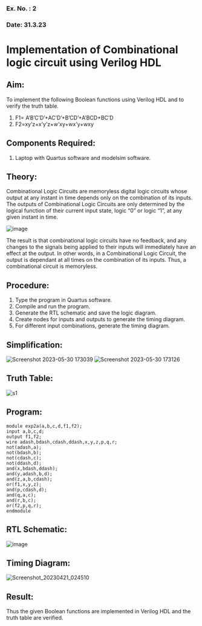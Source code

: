 ### Ex. No. : 2 
### Date: 31.3.23 
# Implementation of Combinational logic circuit using Verilog HDL
## Aim:
To implement the following Boolean functions using Verilog HDL and to verify the truth table.
1. F1= A’B’C’D’+AC’D’+B’CD’+A’BCD+BC’D
2. F2=xy’z+x’y’z+w’xy+wx’y+wxy

## Components Required:
1.	Laptop with Quartus software and modelsim software.

## Theory:
Combinational Logic Circuits are memoryless digital logic circuits whose output at any instant in time depends only on the combination of its inputs.
The outputs of Combinational Logic Circuits are only determined by the logical function of their current input state, logic “0” or logic “1”, at any given instant in time.

![image](https://github.com/rvinifa/ex.2/assets/133735746/949815d3-0912-49c7-81c0-eea1c148d48e)

The result is that combinational logic circuits have no feedback, and any changes to the signals being applied to their inputs will immediately have an effect at the output. In other words, in a Combinational Logic Circuit, the output is dependant at all times on the combination of its inputs. Thus, a combinational circuit is memoryless.
## Procedure:
1.	Type the program in Quartus software.
2.	Compile and run the program.
3.	Generate the RTL schematic and save the logic diagram.
4.	Create nodes for inputs and outputs to generate the timing diagram.
5.	For different input combinations, generate the timing diagram.

## Simplification:
![Screenshot 2023-05-30 173039](https://github.com/Nandhakumar22008968/ex.2/assets/129037794/ae4a20d5-3768-407b-af4e-a63cc24adbe8)
![Screenshot 2023-05-30 173126](https://github.com/Nandhakumar22008968/ex.2/assets/129037794/3c01c2d9-ca15-41f3-81aa-b15287a84766)


## Truth Table:
![s1](https://github.com/Nandhakumar22008968/ex.2/assets/129037794/e2b6d143-8637-41f6-8337-cfce9a327185)



## Program:
~~~
module exp2a(a,b,c,d,f1,f2);
input a,b,c,d;
output f1,f2;
wire adash,bdash,cdash,ddash,x,y,z,p,q,r;
not(adash,a);
not(bdash,b);
not(cdash,c);
not(ddash,d);
and(x,bdash,ddash);
and(y,adash,b,d);
and(z,a,b,cdash);
or(f1,x,y,z);
and(p,cdash,d);
and(q,a,c);
and(r,b,c);
or(f2,p,q,r);
endmodule
~~~



## RTL Schematic:
![image](https://github.com/Nandhakumar22008968/ex.2/assets/129037794/6db246d4-dbca-4178-990e-138087f92b0f)





## Timing Diagram:
![Screenshot_20230421_024510](https://github.com/Nandhakumar22008968/ex.2/assets/129037794/2917b902-e85c-4129-87be-35f13a633f32)





## Result:

Thus the given Boolean functions are implemented in Verilog HDL and the truth table are verified.


